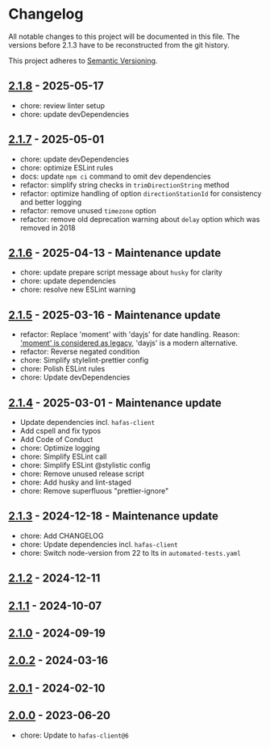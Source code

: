# Changelog

All notable changes to this project will be documented in this file. The versions before 2.1.3 have to be reconstructed from the git history.

This project adheres to [Semantic Versioning](https://semver.org/spec/v2.0.0.html).

## [2.1.8](https://github.com/deg0nz/MMM-PublicTransportBerlin/compare/v2.1.7...v2.1.8) - 2025-05-17

- chore: review linter setup
- chore: update devDependencies

## [2.1.7](https://github.com/deg0nz/MMM-PublicTransportBerlin/compare/v2.1.6...v2.1.7) - 2025-05-01

- chore: update devDependencies
- chore: optimize ESLint rules
- docs: update `npm ci` command to omit dev dependencies
- refactor: simplify string checks in `trimDirectionString` method
- refactor: optimize handling of option `directionStationId` for consistency and better logging
- refactor: remove unused `timezone` option
- refactor: remove old deprecation warning about `delay` option which was removed in 2018

## [2.1.6](https://github.com/deg0nz/MMM-PublicTransportBerlin/compare/v2.1.5...v2.1.6) - 2025-04-13 - Maintenance update

- chore: update prepare script message about `husky` for clarity
- chore: update dependencies
- chore: resolve new ESLint warning

## [2.1.5](https://github.com/deg0nz/MMM-PublicTransportBerlin/compare/v2.1.4...v2.1.5) - 2025-03-16 - Maintenance update

- refactor: Replace 'moment' with 'dayjs' for date handling. Reason: ['moment' is considered as legacy](https://momentjs.com/docs/#/-project-status/), 'dayjs' is a modern alternative.
- refactor: Reverse negated condition
- chore: Simplify stylelint-prettier config
- chore: Polish ESLint rules
- chore: Update devDependencies

## [2.1.4](https://github.com/deg0nz/MMM-PublicTransportBerlin/compare/v2.1.3...v2.1.4) - 2025-03-01 - Maintenance update

- Update dependencies incl. `hafas-client`
- Add cspell and fix typos
- Add Code of Conduct
- chore: Optimize logging
- chore: Simplify ESLint call
- chore: Simplify ESLint @stylistic config
- chore: Remove unused release script
- chore: Add husky and lint-staged
- chore: Remove superfluous "prettier-ignore"

## [2.1.3](https://github.com/deg0nz/MMM-PublicTransportBerlin/compare/v2.1.2...v2.1.3) - 2024-12-18 - Maintenance update

- chore: Add CHANGELOG
- chore: Update dependencies incl. `hafas-client`
- chore: Switch node-version from 22 to lts in `automated-tests.yaml`

## [2.1.2](https://github.com/deg0nz/MMM-PublicTransportBerlin/compare/v2.1.1...v2.1.2) - 2024-12-11

## [2.1.1](https://github.com/deg0nz/MMM-PublicTransportBerlin/compare/v2.1.0...v2.1.1) - 2024-10-07

## [2.1.0](https://github.com/deg0nz/MMM-PublicTransportBerlin/compare/v2.0.2...v2.1.0) - 2024-09-19

## [2.0.2](https://github.com/deg0nz/MMM-PublicTransportBerlin/compare/v2.0.1...v2.0.2) - 2024-03-16

## [2.0.1](https://github.com/deg0nz/MMM-PublicTransportBerlin/compare/v2.0.0...v2.0.1) - 2024-02-10

## [2.0.0](https://github.com/deg0nz/MMM-PublicTransportBerlin/compare/v1.7.3...v2.0.0) - 2023-06-20

- chore: Update to `hafas-client@6`
